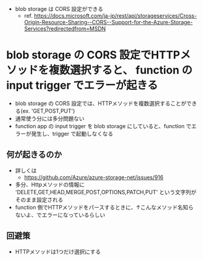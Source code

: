- blob storage は CORS 設定ができる
  - ref. https://docs.microsoft.com/ja-jp/rest/api/storageservices/Cross-Origin-Resource-Sharing--CORS--Support-for-the-Azure-Storage-Services?redirectedfrom=MSDN

# blob storage の CORS 設定でHTTPメソッドを複数選択すると、 function の input trigger でエラーが起きる

- blob storage の CORS 設定では、HTTPメソッドを複数選択することができる(ex. 'GET,POST,PUT')
- 通常使う分には多分問題ない
- function app の input trigger を blob storage にしていると、function でエラーが発生し、trigger で起動しなくなる

## 何が起きるのか

- 詳しくは
  - https://github.com/Azure/azure-storage-net/issues/916
- 多分、Httpメソッドの情報に 'DELETE,GET,HEAD,MERGE,POST,OPTIONS,PATCH,PUT' という文字列がそのまま設定される
- function 側でHTTPメソッドをパースするときに、↑こんなメソッド名知らないよ、でエラーになっているらしい

## 回避策
- HTTPメソッドは1つだけ選択にする
